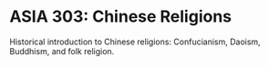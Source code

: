 # ASIA 303: Chinese Religions

Historical introduction to Chinese religions: Confucianism, Daoism, Buddhism, and folk religion.